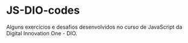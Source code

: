 # JS-DIO-codes
Alguns exercícios e desafios desenvolvidos no curso de JavaScript da Digital Innovation One - DIO. 
